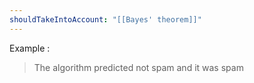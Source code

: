 ```yaml
---
shouldTakeIntoAccount: "[[Bayes' theorem]]"
---
```


Example : 
> The algorithm predicted not spam and it was spam